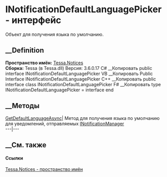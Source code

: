 # INotificationDefaultLanguagePicker - интерфейс
Объект для получения языка по умолчанию.
## __Definition
 **Пространство имён:** [Tessa.Notices](N_Tessa_Notices.htm)  
 **Сборка:** Tessa (в Tessa.dll) Версия: 3.6.0.17
C# __Копировать
     public interface INotificationDefaultLanguagePicker
VB __Копировать
     Public Interface INotificationDefaultLanguagePicker
C++ __Копировать
     public interface class INotificationDefaultLanguagePicker
F# __Копировать
     type INotificationDefaultLanguagePicker = interface end
##  __Методы
[GetDefaultLanguageAsync](M_Tessa_Notices_INotificationDefaultLanguagePicker_GetDefaultLanguageAsync.htm)|
Метод для получения языка по умолчанию для уведомлений, отправляемых
[INotificationManager](T_Tessa_Notices_INotificationManager.htm)  
---|---  
##  __См. также
#### Ссылки
[Tessa.Notices - пространство имён](N_Tessa_Notices.htm)
